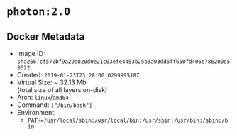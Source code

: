 # `photon:2.0`

## Docker Metadata

- Image ID: `sha256:cf570bf9a29a820d0e21c03efe4453b25b3a93dd6ff650fd406e786200d58522`
- Created: `2019-01-23T23:28:00.029999518Z`
- Virtual Size: ~ 32.13 Mb  
  (total size of all layers on-disk)
- Arch: `linux`/`amd64`
- Command: `["/bin/bash"]`
- Environment:
  - `PATH=/usr/local/sbin:/usr/local/bin:/usr/sbin:/usr/bin:/sbin:/bin`
